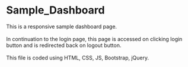 # Sample_Dashboard
This is a responsive sample dashboard page. <br></br>
In continuation to the login page, this page is accessed on clicking login button and is redirected back on logout button.
<br></br>
This file is coded using HTML, CSS, JS, Bootstrap, jQuery.
